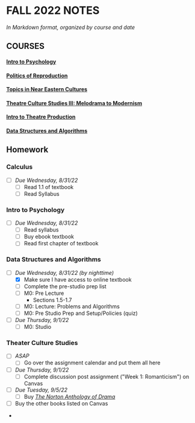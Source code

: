 # FALL 2022 NOTES

*In Markdown format, organized by course and date*

## COURSES
#### [Intro to Psychology](/Intro%20to%20Psychology/Notes)
#### [Politics of Reproduction](/Politics%20of%20Reproduction/Notes)
#### [Topics in Near Eastern Cultures](/Topics%20in%20Near%20Eastern%20Cultures/Notes)
#### [Theatre Culture Studies III: Melodrama to Modernism](/Theatre%20Culture%20Studies%20III/Notes)
#### [Intro to Theatre Production](/Intro%20to%20Theatre%20Production/Notes)
#### [Data Structures and Algorithms](/Data%20Structures%20and%20Algorithms/Notes)
## Homework
### Calculus
- [ ] _Due Wednesday, 8/31/22_
  - [ ] Read 1.1 of textbook
  - [ ] Read Syllabus

### Intro to Psychology
- [ ] _Due Wednesday, 8/31/22_
  - [ ] Read syllabus
  - [ ] Buy ebook textbook
  - [ ] Read first chapter of textbook

### Data Structures and Algorithms
- [ ] _Due Wednesday, 8/31/22 (by nighttime)_
  - [x] Make sure I have access to online textbook
  - [ ] Complete the pre-studio prep list
  - [ ] M0: Pre Lecture
    - Sections 1.5-1.7
  - [ ] M0: Lecture: Problems and Algorithms
  - [ ] M0: Pre Studio Prep and Setup/Policies (quiz)

- [ ] _Due Thursday, 9/1/22_
  - [ ] M0: Studio

### Theater Culture Studies
- [ ] _ASAP_
  - [ ] Go over the assignment calendar and put them all here
- [ ] _Due Thursday, 9/1/22_
  - [ ] Complete discussion post assignment ("Week 1: Romanticism") on Canvas
- [ ] _Due Tuesday, 9/5/22_
  - [ ] Buy *<u>The Norton Anthology of Drama</u>*
- [ ] Buy the other books listed on Canvas
- 
